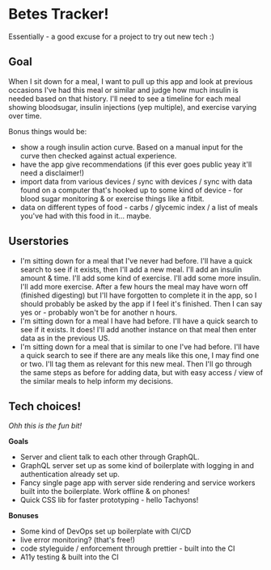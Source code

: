 # Betes Tracker!

Essentially - a good excuse for a project to try out new tech :)

## Goal

When I sit down for a meal, I want to pull up this app and look at previous occasions I've had this meal or similar and judge how much insulin is needed based on that history. I'll need to see a timeline for each meal showing bloodsugar, insulin injections (yep multiple), and exercise varying over time.

Bonus things would be:

* show a rough insulin action curve. Based on a manual input for the curve then checked against actual experience.
* have the app give recommendations (if this ever goes public yeay it'll need a disclaimer!)
* import data from various devices / sync with devices / sync with data found on a computer that's hooked up to some kind of device - for blood sugar monitoring & or exercise things like a fitbit.
* data on different types of food - carbs / glycemic index / a list of meals you've had with this food in it... maybe.

## Userstories

* I'm sitting down for a meal that I've never had before. I'll have a quick search to see if it exists, then I'll add a new meal. I'll add an insulin amount & time. I'll add some kind of exercise. I'll add some more insulin. I'll add more exercise. After a few hours the meal may have worn off (finished digesting) but I'll have forgotten to complete it in the app, so I should probably be asked by the app if I feel it's finished. Then I can say yes or - probably won't be for another n hours.
* I'm sitting down for a meal I have had before. I'll have a quick search to see if it exists. It does! I'll add another instance on that meal then enter data as in the previous US.
* I'm sitting down for a meal that is similar to one I've had before. I'll have a quick search to see if there are any meals like this one, I may find one or two. I'll tag them as relevant for this new meal. Then I'll go through the same steps as before for adding data, but with easy access / view of the similar meals to help inform my decisions.

## Tech choices!

_Ohh this is the fun bit!_

**Goals**

* Server and client talk to each other through GraphQL.
* GraphQL server set up as some kind of boilerplate with logging in and authentication already set up.
* Fancy single page app with server side rendering and service workers built into the boilerplate. Work offline & on phones!
* Quick CSS lib for faster prototyping - hello Tachyons!

**Bonuses**

* Some kind of DevOps set up boilerplate with CI/CD
* live error monitoring? (that's free!)
* code styleguide / enforcement through prettier - built into the CI
* A11y testing & built into the CI
